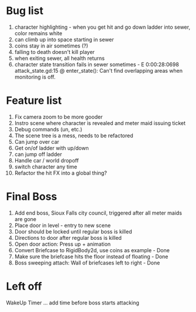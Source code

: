 # Bug list

1. character highlighting - when you get hit and go down ladder into sewer, color remains white
1. can climb up into space starting in sewer
1. coins stay in air sometimes (?)
1. falling to death doesn't kill player
1. when exiting sewer, all health returns
1. character state transition fails in sewer sometimes - E 0:00:28:0698   attack_state.gd:15 @ enter_state(): Can't find overlapping areas when monitoring is off.

# Feature list

1. Fix camera zoom to be more gooder
1. Instro scene where character is revealed and meter maid issuing ticket
1. Debug commands (un, etc.)
1. The scene tree is a mess, needs to be refactored
1. Can jump over car
1. Get on/of ladder with up/down
1. can jump off ladder
1. Handle car / world dropoff
1. switch character any time
1. Refactor the hit FX into a global thing?

# Final Boss

1. Add end boss, Sioux Falls city council, triggered after all meter maids are gone
1. Place door in level - entry to new scene
1. Door should be locked until regular boss is killed
1. Directions to door after regular boss is killed
1. Open door action: Press up + animation
1. Convert Briefcase to RigidBody2d, use coins as example - Done
1. Make sure the briefcase hits the floor instead of floating - Done
1. Boss sweeping attach: Wall of briefcases left to right - Done



# Left off 
WakeUp Timer ... add time before boss starts attacking 
